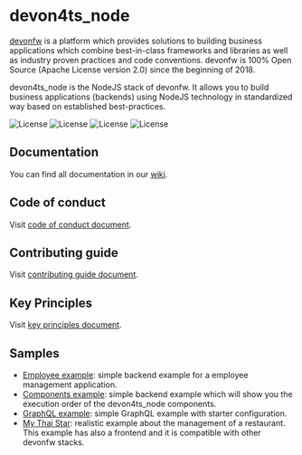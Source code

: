 # devon4ts_node

[devonfw](https://www.devonfw.com/) is a platform which provides solutions to building business applications which combine best-in-class frameworks and libraries as well as industry proven practices and code conventions. devonfw is 100% Open Source (Apache License version 2.0) since the beginning of 2018.

devon4ts_node is the NodeJS stack of devonfw. It allows you to build business applications (backends) using NodeJS technology in standardized way based on established best-practices.

![License](https://img.shields.io/npm/l/@devon4ts_node/cli)
![License](https://img.shields.io/npm/v/@devon4ts_node/cli)
![License](https://img.shields.io/librariesio/release/npm/@devon4ts_node/cli)
![License](https://img.shields.io/npm/dt/@devon4ts_node/cli)

## Documentation

You can find all documentation in our [wiki](https://github.com/devonfw/devon4ts_node/wiki).

## Code of conduct

Visit [code of conduct document](https://github.com/devonfw/.github/blob/master/CODE_OF_CONDUCT.md).

## Contributing guide

Visit [contributing guide document](https://github.com/devonfw/.github/blob/master/CONTRIBUTING.asciidoc).

## Key Principles

Visit [key principles document](https://github.com/devonfw/.github/blob/master/key-principles.asciidoc).

## Samples

- [Employee example](https://github.com/devonfw-sample/devon4ts_node-samples/tree/develop/employee): simple backend example for a employee management application.
- [Components example](https://github.com/devonfw-sample/devon4ts_node/tree/develop/components-example): simple backend example which will show you the execution order of the devon4ts_node components.
- [GraphQL example](https://github.com/devonfw-sample/devon4ts_node/tree/develop/graphql): simple GraphQL example with starter configuration.
- [My Thai Star](https://github.com/devonfw/my-thai-star/tree/develop/node): realistic example about the management of a restaurant. This example has also a frontend and it is compatible with other devonfw stacks.